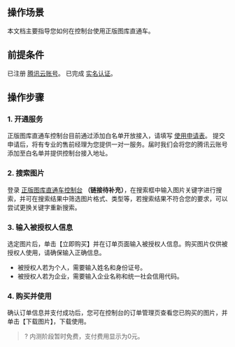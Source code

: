 ## 操作场景
本文档主要指导您如何在控制台使用正版图库直通车。

## 前提条件
已注册 [腾讯云账号](https://cloud.tencent.com/document/product/378/17985)。
已完成 [实名认证](https://cloud.tencent.com/document/product/378/3629)。

## 操作步骤
### 1. 开通服务
正版图库直通车控制台目前通过添加白名单开放接入，请填写 [使用申请表](https://cloud.tencent.com/apply/p/urggp8insrl)。
提交申请后，将有专业的售前经理为您提供一对一服务。届时我们会将您的腾讯云账号添加至白名单并提供控制台接入地址。

### 2. 搜索图片
登录 [正版图库直通车控制台]() **（链接待补充）**，在搜索框中输入图片关键字进行搜索，并可在搜索结果中筛选图片格式、类型等，若搜索结果不符合您的要求，可以尝试更换关键字重新搜索。

### 3. 输入被授权人信息
选定图片后，单击【立即购买】并在订单页面输入被授权人信息。购买图片仅供被授权人使用，请确保输入正确信息。
- 被授权人若为个人，需要输入姓名和身份证号。
- 被授权人若为企业，需要输入企业名称和统一社会信用代码。

### 4. 购买并使用
确认订单信息并支付成功后，您可在控制台的订单管理页查看您已购买的图片，并单击【下载图片】，下载使用。
>? 内测阶段暂时免费，支付费用显示为0元。
